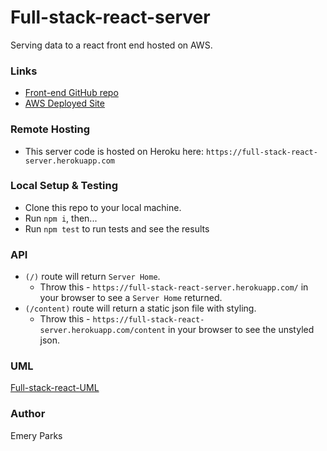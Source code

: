 # Full-stack-react-server
Serving data to a react front end hosted on AWS. 

### Links
* [Front-end GitHub repo](https://github.com/EmeryP/full-stack-react-front-end)
* [AWS Deployed Site](http://emery-full-stack-react-emeryfullstackreactbucket-sxe6utnrfo0f.s3-website-us-east-1.amazonaws.com/)

### Remote Hosting
* This server code is hosted on Heroku here: `https://full-stack-react-server.herokuapp.com`

### Local Setup & Testing
* Clone this repo to your local machine.
* Run `npm i`, then...
* Run `npm test` to run tests and see the results

### API
* `(/)` route will return `Server Home`. 
  * Throw this - `https://full-stack-react-server.herokuapp.com/` in your browser to see a `Server Home` returned.
* `(/content)` route will return a static json file with styling. 
  * Throw this - `https://full-stack-react-server.herokuapp.com/content` in your browser to see the unstyled json.


### UML
[Full-stack-react-UML](assets/full-stack-react-uml.jpg)


### Author
Emery Parks

